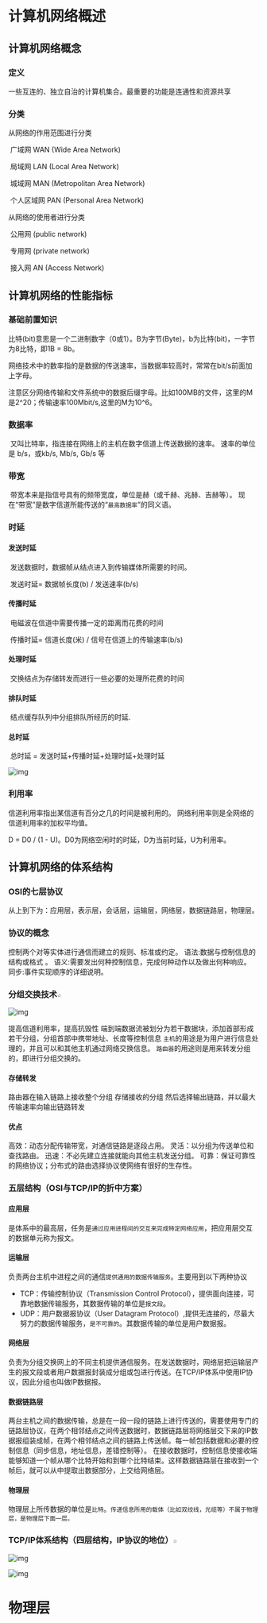 # 计算机网络概述

## 计算机网络概念

### 定义

一些互连的、独立自治的计算机集合。最重要的功能是连通性和资源共享

### 分类

从网络的作用范围进行分类 

​	广域网 WAN (Wide Area Network) 

​	局域网 LAN (Local Area Network) 

​	城域网 MAN (Metropolitan Area Network) 

​	个人区域网 PAN (Personal Area Network) 

从网络的使用者进行分类 

​	公用网 (public network) 

​	专用网 (private network) 

​	接入网 AN (Access Network)

## 计算机网络的性能指标

### 基础前置知识

​	比特(bit)意思是一个二进制数字（0或1）。B为字节(Byte)，b为比特(bit)，一字节为8比特，即1B = 8b。

​	网络技术中的数率指的是数据的传送速率，当数据率较高时，常常在bit/s前面加上字母。

​	注意区分网络传输和文件系统中的数据后缀字母。比如100MB的文件，这里的M是2^20；传输速率100Mbit/s,这里的M为10^6。

### 数据率

​	又叫比特率，指连接在网络上的主机在数字信道上传送数据的速率。 速率的单位是 b/s，或kb/s, Mb/s, Gb/s 等

### 带宽

​	带宽本来是指信号具有的频带宽度，单位是赫（或千赫、兆赫、吉赫等）。 现在“带宽”是数字信道所能传送的“`最高数据率`”的同义语。

### 时延

#### 发送时延

​	发送数据时，数据帧从结点进入到传输媒体所需要的时间。

​	发送时延=  数据帧长度(b) / 发送速率(b/s)

#### 传播时延

​	电磁波在信道中需要传播一定的距离而花费的时间

​	传播时延= 信道长度(米) / 信号在信道上的传输速率(b/s)

#### 处理时延

​	交换结点为存储转发而进行一些必要的处理所花费的时间

#### 排队时延

​	结点缓存队列中分组排队所经历的时延.

#### 总时延

​	总时延 = 发送时延+传播时延+处理时延+处理时延

![img](https://myfirstblog.oss-cn-hangzhou.aliyuncs.com/2019/12/QQ%E6%88%AA%E5%9B%BE20191223195721.png!webp)

### 利用率

信道利用率指出某信道有百分之几的时间是被利用的。 网络利用率则是全网络的信道利用率的加权平均值。

D = D0 / (1 -  U)。D0为网络空闲时的时延，D为当前时延，U为利用率。

## 计算机网络的体系结构

### OSI的七层协议

从上到下为：应用层，表示层，会话层，运输层，网络层，数据链路层，物理层。

### 协议的概念

控制两个对等实体进行通信而建立的规则、标准或约定。 语法:数据与控制信息的结构或格式 。 语义:需要发出何种控制信息，完成何种动作以及做出何种响应。 同步:事件实现顺序的详细说明。

### 分组交换技术`☆`

![img](https://myfirstblog.oss-cn-hangzhou.aliyuncs.com/2019/12/QQ%E6%88%AA%E5%9B%BE20191223204118.png!webp)

提高信道利用率，提高抗毁性 端到端数据流被划分为若干数据块，添加首部形成若干分组，分组首部中携带地址、长度等控制信息 `主机`的用途是为用户进行信息处理的，并且可以和其他主机通过网络交换信息。 `路由器`的用途则是用来转发分组的，即进行分组交换的。

#### 存储转发

路由器在输入链路上接收整个分组 存储接收的分组 然后选择输出链路，并以最大传输速率向输出链路转发

#### 优点

高效：动态分配传输带宽，对通信链路是逐段占用。 灵活：以分组为传送单位和查找路由。 迅速：不必先建立连接就能向其他主机发送分组。 可靠：保证可靠性的网络协议；分布式的路由选择协议使网络有很好的生存性。

### 五层结构（OSI与TCP/IP的折中方案）

#### 应用层

是体系中的最高层，任务是`通过应用进程间的交互来完成特定网络应用`，把应用层交互的数据单元称为报文。

#### 运输层

负责两台主机中进程之间的通信`提供通用的数据传输服务`。主要用到以下两种协议

- TCP：传输控制协议（Transmission Control Protocol），提供面向连接，可靠地数据传输服务，其数据传输的单位是`报文段`。
- UDP：用户数据报协议（User Datagram Protocol）,提供无连接的，尽最大努力的数据传输服务，`是不可靠的`。其数据传输的单位是用户数据报。

#### 网络层

负责为分组交换网上的不同主机提供通信服务。在发送数据时，网络层把运输层产生的报文段或者用户数据报封装成分组或包进行传送。在TCP/IP体系中使用IP协议，因此分组也叫做IP数据报。

#### 数据链路层

两台主机之间的数据传输，总是在一段一段的链路上进行传送的，需要使用专门的链路层协议，在两个相邻结点之间传送数据时，数据链路层将网络层交下来的IP数据报组装成帧，在两个相邻结点之间的链路上传送帧。每一帧包括数据和必要的控制信息（同步信息，地址信息，差错控制等）。 在接收数据时，控制信息使接收端能够知道一个帧从哪个比特开始和到哪个比特结束。这样数据链路层在接收到一个帧后，就可以从中提取出数据部分，上交给网络层。

#### 物理层

物理层上所传数据的单位是`比特`。`传递信息所用的载体（比如双绞线，光缆等）不属于物理层，是物理层下面一层。`

### TCP/IP体系结构（四层结构，IP协议的地位）`☆`

![img](https://myfirstblog.oss-cn-hangzhou.aliyuncs.com/2019/12/QQ%E6%88%AA%E5%9B%BE20191223211312.png!webp)

![img](https://myfirstblog.oss-cn-hangzhou.aliyuncs.com/2019/12/QQ%E6%88%AA%E5%9B%BE20191223211300.png!webp)

# 物理层

